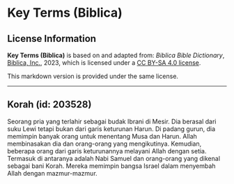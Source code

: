 # Key Terms (Biblica)

## License Information

**Key Terms (Biblica)** is based on and adapted from: _Biblica Bible Dictionary_, [Biblica, Inc.](https://www.biblica.com/), 2023, which is licensed under a [CC BY-SA 4.0 license](https://creativecommons.org/licenses/by-sa/4.0/legalcode.en).

This markdown version is provided under the same license.



--------------------------------

## Korah (id: 203528)

Seorang pria yang terlahir sebagai budak Ibrani di Mesir. Dia berasal dari suku Lewi tetapi bukan dari garis keturunan Harun. Di padang gurun, dia memimpin banyak orang untuk menentang Musa dan Harun. Allah membinasakan dia dan orang\-orang yang mengikutinya. Kemudian, beberapa orang dari garis keturunannya melayani Allah dengan setia. Termasuk di antaranya adalah Nabi Samuel dan orang\-orang yang dikenal sebagai bani Korah. Mereka memimpin bangsa Israel dalam menyembah Allah dengan mazmur\-mazmur.


